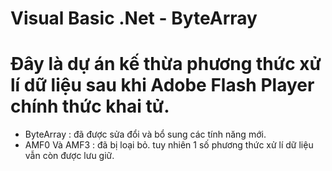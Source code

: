 # Visual Basic .Net - ByteArray
# Đây là dự án kế thừa phương thức xử lí dữ liệu sau khi Adobe Flash Player chính thức khai tử. 
* ByteArray : đã được sửa đổi và bổ sung các tính năng mới.
* AMF0 Và AMF3 : đã bị loại bỏ. tuy nhiên 1 số phương thức xử lí dữ liệu vẫn còn được lưu giữ.
